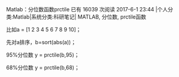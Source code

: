 Matlab：分位数函数prctile
已有 16039 次阅读 2017-6-1 23:44 |个人分类:Matlab|系统分类:科研笔记| MATLAB, 分位数, prctile函数

比如a = [1 2 3 4 5 6 7 8 9 10]；

先对a排序，b=sort(abs(a))；

95%分位数 y = prctile(b,95)；

68%分位数 y = prctile(b,68)；

